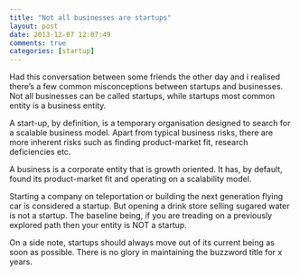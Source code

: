 ```yaml
---
title: "Not all businesses are startups"
layout: post
date: 2013-12-07 12:07:49
comments: true
categories: [startup]
---
```


Had this conversation between some friends the other day and i realised there’s a few common misconceptions between startups and businesses. Not all businesses can be called startups, while startups most common entity is a business entity.

A start-up, by definition, is a temporary organisation designed to search for a scalable business model. Apart from typical business risks, there are more inherent risks such as finding product-market fit, research deficiencies etc.

A business is a corporate entity that is growth oriented. It has, by default, found its product-market fit and operating on a scalability model.

Starting a company on teleportation or building the next generation flying car is considered a startup. But opening a drink store selling sugared water is not a startup. The baseline being, if you are treading on a previously explored path then your entity is NOT a startup.

On a side note, startups should always move out of its current being as soon as possible. There is no glory in maintaining the buzzword title for x years.
